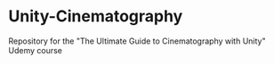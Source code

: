# Unity-Cinematography
Repository for the "The Ultimate Guide to Cinematography with Unity" Udemy course

